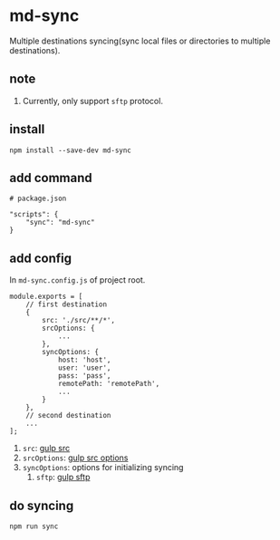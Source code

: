 # md-sync

Multiple destinations syncing(sync local files or directories to multiple destinations).

## note

1. Currently, only support `sftp` protocol.

## install

```
npm install --save-dev md-sync
```

## add command

```
# package.json

"scripts": {
    "sync": "md-sync"
}
```

## add config

In `md-sync.config.js` of project root.

```
module.exports = [
    // first destination
    {
        src: './src/**/*',
        srcOptions: {
            ...
        },
        syncOptions: {
            host: 'host',
            user: 'user',
            pass: 'pass',
            remotePath: 'remotePath',
            ...
        }
    },
    // second destination
    ...
];
```

1. `src`: [gulp src](https://github.com/gulpjs/gulp/blob/v3.9.1/docs/API.md)
2. `srcOptions`: [gulp src options](https://github.com/gulpjs/gulp/blob/v3.9.1/docs/API.md)
3. `syncOptions`: options for initializing syncing
    1. `sftp`: [gulp sftp](https://github.com/gtg092x/gulp-sftp)

## do syncing

```
npm run sync
```
